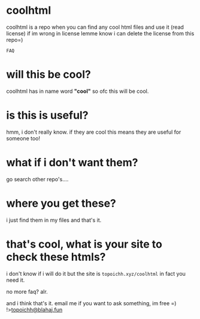 # coolhtml
coolhtml is a repo when you can find any cool html files and use it (read license)
if im wrong in license lemme know i can delete the license from this repo=)

`FAQ`

# will this be cool?
coolhtml has in name word **"cool"** so ofc this will be cool.

# is this is useful?
hmm, i don't really know. if they are cool this means they are useful for someone too!

# what if i don't want them?
go search other repo's....

# where you get these?
i just find them in my files and that's it.

# that's cool, what is your site to check these htmls?
i don't know if i will do it but the site is `topoichh.xyz/coolhtml` in fact you need it.

<p>no more faq? alr.</p>

and i think that's it.
email me if you want to ask something, im free =)
!>topoichh@blahaj.fun
